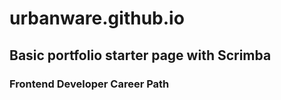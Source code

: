 # urbanware.github.io
## Basic portfolio starter page with Scrimba 
### Frontend Developer Career Path

